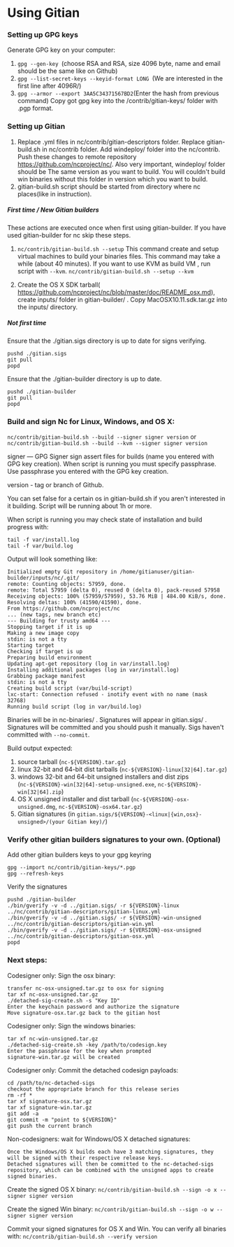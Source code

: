 Using Gitian
====================
### Setting up GPG keys
Generate GPG key on your computer:
1. ```gpg --gen-key ```(choose RSA and RSA, size 4096 byte, name and email should be the same like on Github)
2. ```gpg --list-secret-keys --keyid-format LONG ```(We are interested in the first line after 4096R/)
3. ```gpg --armor --export 3AA5C34371567BD2```(Enter the hash from previous command)
Copy got gpg key into the /contrib/gitian-keys/ folder with .pgp format.
### Setting up Gitian
1. Replace .yml files in nc/contrib/gitian-descriptors folder. Replace gitian-build.sh in nc/contrib folder. Add windeploy/ folder into the nc/contrib. Push these changes to remote repository https://github.com/ncproject/nc/. Also very important, windeploy/ folder should be The same version as you want to build. You will couldn't build win binaries without this folder in version which you want to build.
2. gitian-build.sh script should be started from directory where nc places(like in instruction).
##### First time / New Gitian builders
These actions are executed once when first using gitian-builder. If you have used gitian-builder for nc skip these steps.
1. ```nc/contrib/gitian-build.sh --setup``` This command create and setup virtual machines to build your binaries files. This command may take a while (about 40 minutes). If you want to use KVM as build VM , run script with ```--kvm```.
    ```nc/contrib/gitian-build.sh --setup --kvm```

2. Create the OS X SDK tarball( https://github.com/ncproject/nc/blob/master/doc/README_osx.md), create inputs/ folder in gitian-builder/ . Copy MacOSX10.11.sdk.tar.gz into the inputs/ directory.
##### Not first time
Ensure that the ./gitian.sigs directory is up to date for signs verifying.

    pushd ./gitian.sigs
    git pull
    popd

Ensure that the ./gitian-builder directory is up to date.

    pushd ./gitian-builder
    git pull
    popd

### Build and sign Nc for Linux, Windows, and OS X:

  ```nc/contrib/gitian-build.sh --build --signer signer version``` or 
  ```nc/contrib/gitian-build.sh --build --kvm --signer signer version```

signer — GPG Signer sign assert files for builds (name you entered with GPG key creation). When script is running you must specify passphrase. Use passphrase you entered with the GPG key creation. 

version - tag or branch of Github.

You can set false for a certain os in gitian-build.sh if you aren't interested in it building.
Script will be running about 1h or more.

When script is running you may check state of installation and build progress with:

    tail -f var/install.log
    tail -f var/build.log
    
Output will look something like:
    
    Initialized empty Git repository in /home/gitianuser/gitian-builder/inputs/nc/.git/
    remote: Counting objects: 57959, done.
    remote: Total 57959 (delta 0), reused 0 (delta 0), pack-reused 57958
    Receiving objects: 100% (57959/57959), 53.76 MiB | 484.00 KiB/s, done.
    Resolving deltas: 100% (41590/41590), done.
    From https://github.com/ncproject/nc
    ... (new tags, new branch etc)
    --- Building for trusty amd64 ---
    Stopping target if it is up
    Making a new image copy
    stdin: is not a tty
    Starting target
    Checking if target is up
    Preparing build environment
    Updating apt-get repository (log in var/install.log)
    Installing additional packages (log in var/install.log)
    Grabbing package manifest
    stdin: is not a tty
    Creating build script (var/build-script)
    lxc-start: Connection refused - inotify event with no name (mask 32768)
    Running build script (log in var/build.log)


Binaries will be in nc-binaries/ . Signatures will appear in gitian.sigs/ . Signatures will be committed and you should push it manually. Sigs haven't committed with ```--no-commit```.

Build output expected:

  1. source tarball (`nc-${VERSION}.tar.gz`)
  2. linux 32-bit and 64-bit dist tarballs (`nc-${VERSION}-linux[32|64].tar.gz`)
  3. windows 32-bit and 64-bit unsigned installers and dist zips (`nc-${VERSION}-win[32|64]-setup-unsigned.exe`, `nc-${VERSION}-win[32|64].zip`)
  4. OS X unsigned installer and dist tarball (`nc-${VERSION}-osx-unsigned.dmg`, `nc-${VERSION}-osx64.tar.gz`)
  5. Gitian signatures (in `gitian.sigs/${VERSION}-<linux|{win,osx}-unsigned>/(your Gitian key)/`)

### Verify other gitian builders signatures to your own. (Optional)

Add other gitian builders keys to your gpg keyring

    gpg --import nc/contrib/gitian-keys/*.pgp
    gpg --refresh-keys

Verify the signatures

    pushd ./gitian-builder
    ./bin/gverify -v -d ../gitian.sigs/ -r ${VERSION}-linux ../nc/contrib/gitian-descriptors/gitian-linux.yml
    ./bin/gverify -v -d ../gitian.sigs/ -r ${VERSION}-win-unsigned ../nc/contrib/gitian-descriptors/gitian-win.yml
    ./bin/gverify -v -d ../gitian.sigs/ -r ${VERSION}-osx-unsigned ../nc/contrib/gitian-descriptors/gitian-osx.yml
    popd

### Next steps:

Codesigner only: Sign the osx binary:

    transfer nc-osx-unsigned.tar.gz to osx for signing
    tar xf nc-osx-unsigned.tar.gz
    ./detached-sig-create.sh -s "Key ID"
    Enter the keychain password and authorize the signature
    Move signature-osx.tar.gz back to the gitian host

Codesigner only: Sign the windows binaries:

    tar xf nc-win-unsigned.tar.gz
    ./detached-sig-create.sh -key /path/to/codesign.key
    Enter the passphrase for the key when prompted
    signature-win.tar.gz will be created

Codesigner only: Commit the detached codesign payloads:

    cd /path/to/nc-detached-sigs
    checkout the appropriate branch for this release series
    rm -rf *
    tar xf signature-osx.tar.gz
    tar xf signature-win.tar.gz
    git add -a
    git commit -m "point to ${VERSION}"
    git push the current branch

Non-codesigners: wait for Windows/OS X detached signatures:

    Once the Windows/OS X builds each have 3 matching signatures, they will be signed with their respective release keys.
    Detached signatures will then be committed to the nc-detached-sigs repository, which can be combined with the unsigned apps to create signed binaries.

Create the signed OS X binary:
```nc/contrib/gitian-build.sh --sign -o x --signer signer version```

Create the signed Win binary:
```nc/contrib/gitian-build.sh --sign -o w --signer signer version```

Commit your signed signatures for OS X and Win.
You can verify all binaries with:
```nc/contrib/gitian-build.sh --verify version```